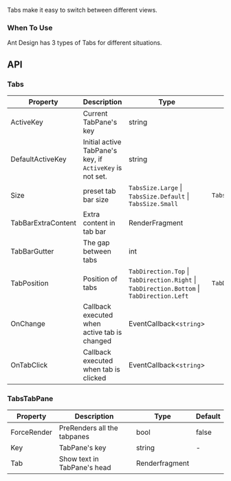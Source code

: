 ﻿Tabs make it easy to switch between different views.

### When To Use

Ant Design has 3 types of Tabs for different situations.

## API

### Tabs

| Property | Description | Type | Default | Version |
| --- | --- | --- | --- | --- |
| ActiveKey | Current TabPane's key | string |  |  |
| DefaultActiveKey | Initial active TabPane's key, if `ActiveKey` is not set. | string |  |  |
| Size | preset tab bar size | `TabsSize.Large` \| `TabsSize.Default` \| `TabsSize.Small` | `TabsSize.Default` |  |
| TabBarExtraContent | Extra content in tab bar | RenderFragment |  |  |
| TabBarGutter | The gap between tabs | int |  |  |
| TabPosition | Position of tabs | `TabDirection.Top` \| `TabDirection.Right` \| `TabDirection.Bottom` \| `TabDirection.Left` | `TabDirection.Top` |  |
| OnChange | Callback executed when active tab is changed | EventCallback<`string`> |  |  |
| OnTabClick | Callback executed when tab is clicked | EventCallback<`string`> |  |  |


### TabsTabPane

| Property | Description | Type | Default |
| --- | --- | --- | --- |
| ForceRender | PreRenders all the tabpanes | bool | false |
| Key | TabPane's key | string | - |
| Tab | Show text in TabPane's head | Renderfragment |  |

